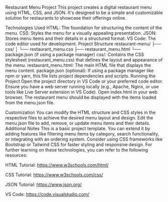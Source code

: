 Restaurant Menu Project
This project creates a digital restaurant menu using HTML, CSS, and JSON. It's designed to be a simple and customizable solution for restaurants to showcase their offerings online.

Technologies Used
HTML: The foundation for structuring the content of the menu.
CSS: Styles the menu for a visually appealing presentation.
JSON: Stores menu items and their details in a structured format.
VS Code: The code editor used for development.
Project Structure
restaurant-menu/
├── css/
│   └── restaurant_menu.css
├── restaurant_menu.html
└── package.json (if using a package manager)
css/: Contains the CSS stylesheet (restaurant_menu.css) that defines the layout and appearance of the menu.
restaurant_menu.html: The main HTML file that displays the menu content.
package.json (optional): If using a package manager like npm or yarn, this file lists project dependencies and scripts.
Running the Project
Open the project directory in VS Code or your preferred code editor.
Ensure you have a web server running locally (e.g., Apache, Nginx, or use tools like Live Server extension in VS Code).
Open index.html in your web browser.
The restaurant menu should be displayed with the items loaded from the menu.json file.

Customization
You can modify the HTML structure and CSS styles in the respective files to achieve the desired menu layout and design.
Edit the menu.json file to add, remove, or update menu items and their details.
Additional Notes
This is a basic project template. You can extend it by adding features like filtering menu items by category, search functionality, or integrating with an ordering system.
Consider using CSS frameworks like Bootstrap or Tailwind CSS for faster styling and responsive design.
For further learning on these technologies, you can refer to the following resources:

HTML Tutorial: https://www.w3schools.com/html/

CSS Tutorial: https://www.w3schools.com/css/

JSON Tutorial: https://www.json.org/

VS Code: https://code.visualstudio.com/


